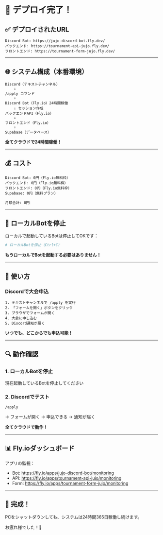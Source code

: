 # 🎉 デプロイ完了！

## ✅ デプロイされたURL

```
Discord Bot: https://jujo-discord-bot.fly.dev/
バックエンド: https://tournament-api-jujo.fly.dev/
フロントエンド: https://tournament-form-jujo.fly.dev/
```

---

## 🌐 システム構成（本番環境）

```
Discord（テキストチャンネル）
    ↓
/apply コマンド
    ↓
Discord Bot（Fly.io）24時間稼働
    ↓ セッション作成
バックエンドAPI（Fly.io）
    ↓
フロントエンド（Fly.io）
    ↓
Supabase（データベース）
```

**全てクラウドで24時間稼働！**

---

## 💰 コスト

```
Discord Bot: 0円（Fly.io無料枠）
バックエンド: 0円（Fly.io無料枠）
フロントエンド: 0円（Fly.io無料枠）
Supabase: 0円（無料プラン）

月額合計: 0円
```

---

## 🔧 ローカルBotを停止

ローカルで起動しているBotは停止してOKです：

```bash
# ローカルBotを停止（Ctrl+C）
```

**もうローカルでBotを起動する必要はありません！**

---

## 📝 使い方

### Discordで大会申込

```
1. テキストチャンネルで /apply を実行
2. 「フォームを開く」ボタンをクリック
3. ブラウザでフォームが開く
4. 大会に申し込む
5. Discord通知が届く
```

**いつでも、どこからでも申込可能！**

---

## 🔍 動作確認

### 1. ローカルBotを停止

現在起動しているBotを停止してください

### 2. Discordでテスト

```
/apply
```

→ フォームが開く
→ 申込できる
→ 通知が届く

**全てクラウドで動作！**

---

## 📊 Fly.ioダッシュボード

アプリの監視：

- Bot: https://fly.io/apps/jujo-discord-bot/monitoring
- API: https://fly.io/apps/tournament-api-jujo/monitoring
- Form: https://fly.io/apps/tournament-form-jujo/monitoring

---

## 🎯 完成！

PCをシャットダウンしても、システムは24時間365日稼働し続けます。

お疲れ様でした！🎉


